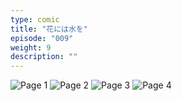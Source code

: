 ```yaml
---
type: comic
title: "花には水を"
episode: "009"
weight: 9
description: ""
---
```


![Page 1](name-1.jpg)
![Page 2](name-2.jpg)
![Page 3](name-3.jpg)
![Page 4](name-4.jpg)

